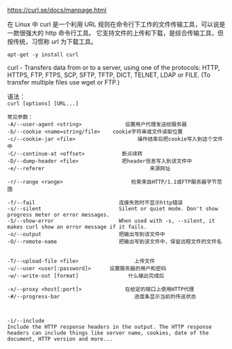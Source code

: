
<https://curl.se/docs/manpage.html>  

在 Linux 中 curl 是一个利用 URL 规则在命令行下工作的文件传输工具，可以说是一款很强大的 http 命令行工具。
它支持文件的上传和下载，是综合传输工具，但按传统，习惯称 url 为下载工具。

`apt-get -y install curl`  



curl - Transfers data from or to a server, 
using one of the protocols: 
HTTP, HTTPS, FTP, FTPS, SCP, SFTP, TFTP, DICT, TELNET, LDAP or FILE. 
(To transfer multiple files use wget or FTP.)  



语法：  
`curl [options] [URL...]`  


```
常见参数：
-A/--user-agent <string>              设置用户代理发送给服务器
-b/--cookie <name=string/file>    cookie字符串或文件读取位置
-c/--cookie-jar <file>                    操作结束后把cookie写入到这个文件中
-C/--continue-at <offset>            断点续转
-D/--dump-header <file>              把header信息写入到该文件中
-e/--referer                                  来源网址

-r/--range <range>                      检索来自HTTP/1.1或FTP服务器字节范围

-f/--fail                           连接失败时不显示http错误                                    
-s/--silent	                        Silent or quiet mode. Don't show progress meter or error messages.
-S/--show-error                     When used with -s, --silent, it makes curl show an error message if it fails.
-o/--output                         把输出写到该文件中
-O/--remote-name                    把输出写到该文件中，保留远程文件的文件名


-T/--upload-file <file>                  上传文件
-u/--user <user[:password]>      设置服务器的用户和密码
-w/--write-out [format]                什么输出完成后

-x/--proxy <host[:port]>              在给定的端口上使用HTTP代理
-#/--progress-bar                        进度条显示当前的传送状态



-i/--include
Include the HTTP response headers in the output. The HTTP response headers can include things like server name, cookies, date of the document, HTTP version and more...


```
